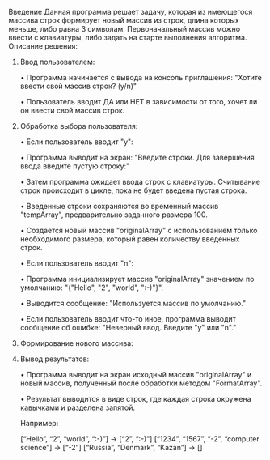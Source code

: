 Введение
Данная программа решает задачу, которая из имеющегося массива строк формирует новый массив из строк, длина которых меньше, либо равна 3 символам. Первоначальный массив можно ввести с клавиатуры, либо задать на старте выполнения алгоритма.
Описание решения:
1. Ввод пользователем:

   • Программа начинается с вывода на консоль приглашения: "Хотите ввести свой массив строк? (y/n)"

   • Пользователь вводит ДА или НЕТ в зависимости от того, хочет ли он ввести свой массив строк.


2. Обработка выбора пользователя:

    • Если пользователь вводит "y":

    • Программа выводит на экран: "Введите строки. Для завершения ввода введите пустую строку:"

    • Затем программа ожидает ввода строк с клавиатуры. Считывание строк происходит в цикле, пока не будет введена пустая строка.

    • Введенные строки сохраняются во временный массив "tempArray", предварительно заданного размера 100.

    • Создается новый массив "originalArray" с использованием только необходимого размера, который равен количеству введенных строк.

    • Если пользователь вводит "n":

    • Программа инициализирует массив "originalArray" значением по умолчанию: "{"Hello", "2", "world", ":-)"}".

    • Выводится сообщение: "Используется массив по умолчанию."

    • Если пользователь вводит что-то иное, программа выводит сообщение об ошибке: "Неверный ввод. Введите "y" или "n"."
    
3. Формирование нового массива:

4. Вывод результатов:

    • Программа выводит на экран исходный массив "originalArray" и новый массив, полученный после обработки методом "FormatArray".

    • Результат выводится в виде строк, где каждая строка окружена кавычками и разделена запятой.

    Например:

    [“Hello”, “2”, “world”, “:-)”] → [“2”, “:-)”]
    [“1234”, “1567”, “-2”, “computer science”] → [“-2”]
    [“Russia”, “Denmark”, “Kazan”] → []
